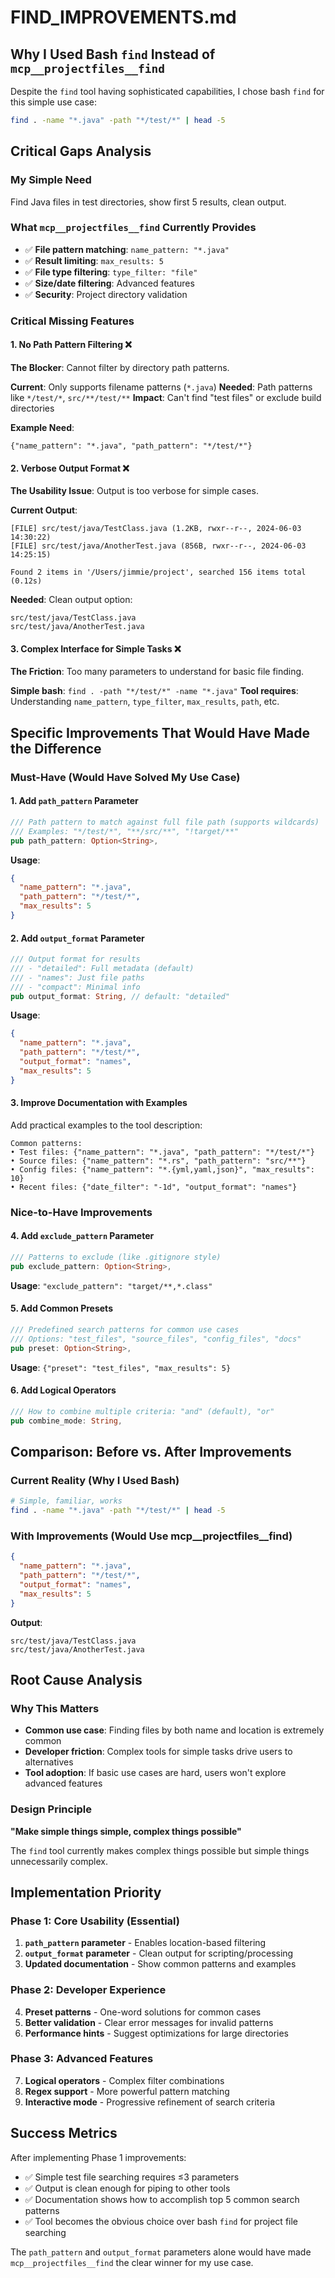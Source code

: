 # FIND_IMPROVEMENTS.md

## Why I Used Bash `find` Instead of `mcp__projectfiles__find`

Despite the `find` tool having sophisticated capabilities, I chose bash `find` for this simple use case:
```bash
find . -name "*.java" -path "*/test/*" | head -5
```

## Critical Gaps Analysis

### My Simple Need
Find Java files in test directories, show first 5 results, clean output.

### What `mcp__projectfiles__find` Currently Provides
- ✅ **File pattern matching**: `name_pattern: "*.java"`
- ✅ **Result limiting**: `max_results: 5`
- ✅ **File type filtering**: `type_filter: "file"`
- ✅ **Size/date filtering**: Advanced features
- ✅ **Security**: Project directory validation

### Critical Missing Features

#### 1. **No Path Pattern Filtering** ❌
**The Blocker**: Cannot filter by directory path patterns.

**Current**: Only supports filename patterns (`*.java`)
**Needed**: Path patterns like `*/test/*`, `src/**/test/**`
**Impact**: Can't find "test files" or exclude build directories

**Example Need**:
```
{"name_pattern": "*.java", "path_pattern": "*/test/*"}
```

#### 2. **Verbose Output Format** ❌
**The Usability Issue**: Output is too verbose for simple cases.

**Current Output**:
```
[FILE] src/test/java/TestClass.java (1.2KB, rwxr--r--, 2024-06-03 14:30:22)
[FILE] src/test/java/AnotherTest.java (856B, rwxr--r--, 2024-06-03 14:25:15)

Found 2 items in '/Users/jimmie/project', searched 156 items total (0.12s)
```

**Needed**: Clean output option:
```
src/test/java/TestClass.java
src/test/java/AnotherTest.java
```

#### 3. **Complex Interface for Simple Tasks** ❌
**The Friction**: Too many parameters to understand for basic file finding.

**Simple bash**: `find . -path "*/test/*" -name "*.java"`
**Tool requires**: Understanding `name_pattern`, `type_filter`, `max_results`, `path`, etc.

## Specific Improvements That Would Have Made the Difference

### Must-Have (Would Have Solved My Use Case)

#### 1. Add `path_pattern` Parameter
```rust
/// Path pattern to match against full file path (supports wildcards)
/// Examples: "*/test/*", "**/src/**", "!target/**"
pub path_pattern: Option<String>,
```

**Usage**:
```json
{
  "name_pattern": "*.java",
  "path_pattern": "*/test/*",
  "max_results": 5
}
```

#### 2. Add `output_format` Parameter
```rust
/// Output format for results
/// - "detailed": Full metadata (default)
/// - "names": Just file paths
/// - "compact": Minimal info
pub output_format: String, // default: "detailed"
```

**Usage**:
```json
{
  "name_pattern": "*.java",
  "path_pattern": "*/test/*",
  "output_format": "names",
  "max_results": 5
}
```

#### 3. Improve Documentation with Examples
Add practical examples to the tool description:

```
Common patterns:
• Test files: {"name_pattern": "*.java", "path_pattern": "*/test/*"}
• Source files: {"name_pattern": "*.rs", "path_pattern": "src/**"}
• Config files: {"name_pattern": "*.{yml,yaml,json}", "max_results": 10}
• Recent files: {"date_filter": "-1d", "output_format": "names"}
```

### Nice-to-Have Improvements

#### 4. Add `exclude_pattern` Parameter
```rust
/// Patterns to exclude (like .gitignore style)
pub exclude_pattern: Option<String>,
```

**Usage**: `"exclude_pattern": "target/**,*.class"`

#### 5. Add Common Presets
```rust
/// Predefined search patterns for common use cases
/// Options: "test_files", "source_files", "config_files", "docs"
pub preset: Option<String>,
```

**Usage**: `{"preset": "test_files", "max_results": 5}`

#### 6. Add Logical Operators
```rust
/// How to combine multiple criteria: "and" (default), "or"
pub combine_mode: String,
```

## Comparison: Before vs. After Improvements

### Current Reality (Why I Used Bash)
```bash
# Simple, familiar, works
find . -name "*.java" -path "*/test/*" | head -5
```

### With Improvements (Would Use mcp__projectfiles__find)
```json
{
  "name_pattern": "*.java",
  "path_pattern": "*/test/*", 
  "output_format": "names",
  "max_results": 5
}
```

**Output**:
```
src/test/java/TestClass.java
src/test/java/AnotherTest.java
```

## Root Cause Analysis

### Why This Matters
- **Common use case**: Finding files by both name and location is extremely common
- **Developer friction**: Complex tools for simple tasks drive users to alternatives
- **Tool adoption**: If basic use cases are hard, users won't explore advanced features

### Design Principle
**"Make simple things simple, complex things possible"**

The `find` tool currently makes complex things possible but simple things unnecessarily complex.

## Implementation Priority

### Phase 1: Core Usability (Essential)
1. **`path_pattern` parameter** - Enables location-based filtering
2. **`output_format` parameter** - Clean output for scripting/processing
3. **Updated documentation** - Show common patterns and examples

### Phase 2: Developer Experience
4. **Preset patterns** - One-word solutions for common cases
5. **Better validation** - Clear error messages for invalid patterns
6. **Performance hints** - Suggest optimizations for large directories

### Phase 3: Advanced Features
7. **Logical operators** - Complex filter combinations
8. **Regex support** - More powerful pattern matching
9. **Interactive mode** - Progressive refinement of search criteria

## Success Metrics

After implementing Phase 1 improvements:
- ✅ Simple test file searching requires ≤3 parameters
- ✅ Output is clean enough for piping to other tools
- ✅ Documentation shows how to accomplish top 5 common search patterns
- ✅ Tool becomes the obvious choice over bash `find` for project file searching

The `path_pattern` and `output_format` parameters alone would have made `mcp__projectfiles__find` the clear winner for my use case.